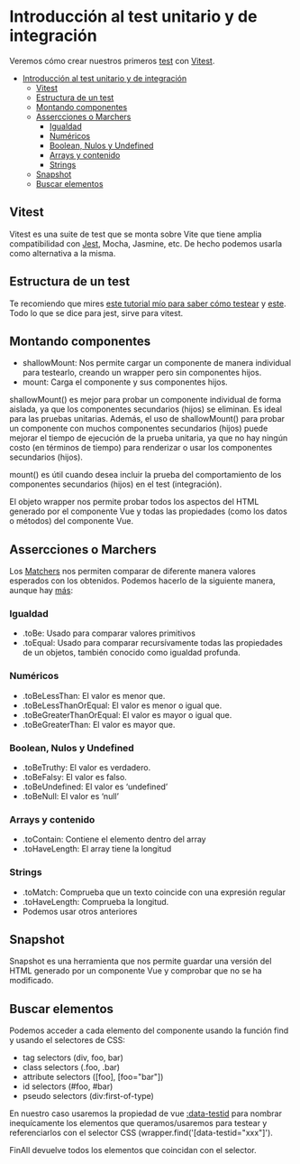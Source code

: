 # Introducción al test unitario y de integración

Veremos cómo crear nuestros primeros [test](https://vuejs.org/guide/scaling-up/testing.html) con [Vitest](https://vitest.dev/).

- [Introducción al test unitario y de integración](#introducción-al-test-unitario-y-de-integración)
  - [Vitest](#vitest)
  - [Estructura de un test](#estructura-de-un-test)
  - [Montando componentes](#montando-componentes)
  - [Assercciones o Marchers](#assercciones-o-marchers)
    - [Igualdad](#igualdad)
    - [Numéricos](#numéricos)
    - [Boolean, Nulos y Undefined](#boolean-nulos-y-undefined)
    - [Arrays y contenido](#arrays-y-contenido)
    - [Strings](#strings)
  - [Snapshot](#snapshot)
  - [Buscar elementos](#buscar-elementos)

## Vitest
Vitest es una suite de test que se monta sobre Vite que tiene amplia compatibilidad con [Jest](https://jestjs.io/), Mocha, Jasmine, etc. De hecho podemos usarla como alternativa a la misma.

## Estructura de un test
Te recomiendo que mires [este tutorial mío para saber cómo testear](https://github.com/joseluisgs/vue-weather-testing) y [este](https://github.com/joseluisgs/testing-js-jest). Todo lo que se dice para jest, sirve para vitest.

## Montando componentes
- shallowMount: Nos permite cargar un componente de manera individual para testearlo, creando un wrapper pero sin componentes hijos.
- mount: Carga el componente y sus componentes hijos.
  
shallowMount() es mejor para probar un componente individual de forma aislada, ya que los componentes secundarios (hijos) se eliminan. Es ideal para las pruebas unitarias. Además, el uso de shallowMount() para probar un componente con muchos componentes secundarios (hijos) puede mejorar el tiempo de ejecución de la prueba unitaria, ya que no hay ningún costo (en términos de tiempo) para renderizar o usar los componentes secundarios (hijos).

mount() es útil cuando desea incluir la prueba del comportamiento de los componentes secundarios (hijos) en el test (integración).

El objeto wrapper nos permite probar todos los aspectos del HTML generado por el componente Vue y todas las propiedades (como los datos o métodos) del componente Vue.

## Assercciones o Marchers
 Los [Matchers](https://jestjs.io/docs/es-ES/using-matchers) nos permiten comparar de diferente manera valores esperados con los obtenidos. Podemos hacerlo de la siguiente manera, aunque hay [más](https://jestjs.io/docs/es-ES/expect):

### Igualdad
  - .toBe: Usado para comparar valores primitivos
  - .toEqual: Usado para comparar recursívamente todas las propiedades de un objetos, también conocido como igualdad profunda.

### Numéricos
  - .toBeLessThan: El valor es menor que.
  - .toBeLessThanOrEqual: El valor es menor o igual que.
  - .toBeGreaterThanOrEqual: El valor es mayor o igual que.
  - .toBeGreaterThan: El valor es mayor que.

### Boolean, Nulos y Undefined
  - .toBeTruthy: El valor es verdadero.
  - .toBeFalsy: El valor es falso.
  - .toBeUndefined: El valor es ‘undefined’
  - .toBeNull: El valor es ‘null’

### Arrays y contenido
  - .toContain: Contiene el elemento dentro del array
  - .toHaveLength: El array tiene la longitud

### Strings
  - .toMatch: Comprueba que un texto coincide con una expresión regular
  - .toHaveLength: Comprueba la longitud.
  - Podemos usar otros anteriores

## Snapshot
Snapshot es una herramienta que nos permite guardar una versión del HTML generado por un componente Vue y comprobar que no se ha modificado.

## Buscar elementos
Podemos acceder a cada elemento del componente usando la función find y usando el selectores de CSS:
- tag selectors (div, foo, bar)
- class selectors (.foo, .bar)
- attribute selectors ([foo], [foo="bar"])
- id selectors (#foo, #bar)
- pseudo selectors (div:first-of-type)

En nuestro caso usaremos la propiedad de vue [:data-testid](https://kentcdodds.com/blog/making-your-ui-tests-resilient-to-change) para nombrar inequícamente los elementos que queramos/usaremos para testear y referenciarlos con el selector CSS (wrapper.find('[data-testid="xxx"]').

FinAll devuelve todos los elementos que coincidan con el selector.

